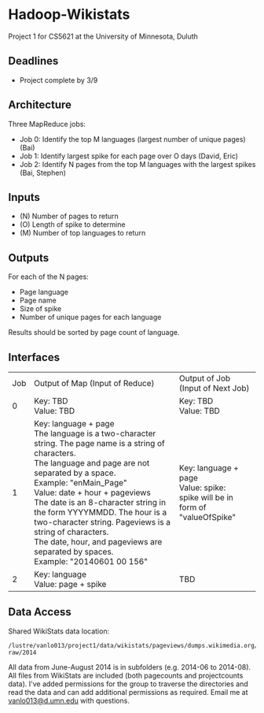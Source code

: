 # Hadoop-Wikistats
Project 1 for CS5621 at the University of Minnesota, Duluth

## Deadlines
* Project complete by 3/9

## Architecture
Three MapReduce jobs:
* Job 0: Identify the top M languages (largest number of unique pages) (Bai)
* Job 1: Identify largest spike for each page over O days (David, Eric)
* Job 2: Identify N pages from the top M languages with the largest spikes (Bai, Stephen)

## Inputs
* (N) Number of pages to return
* (O) Length of spike to determine
* (M) Number of top languages to return

## Outputs
For each of the N pages:
* Page language
* Page name
* Size of spike
* Number of unique pages for each language

Results should be sorted by page count of language.

## Interfaces

<table>
<tr><td>Job</td><td>Output of Map (Input of Reduce)</td><td>Output of Job (Input of Next Job)</td></tr>
<tr><td>0</td><td>Key: TBD<br/>Value: TBD</td><td>Key: TBD<br/>Value: TBD</td></tr>
<tr>
    <td>1</td>
    <td>Key: language + page
        <br/>The language is a two-character string. The page name is a string of characters.
        <br/>The language and page are not separated by a space.
        <br/>Example: "enMain_Page"
        <br/>Value: date + hour + pageviews
        <br/>The date is an 8-character string in the form YYYYMMDD. The hour is a two-character string. Pageviews is a string of characters.
        <br/>The date, hour, and pageviews are separated by spaces.
        <br/>Example: "20140601 00 156"</td>
    <td>Key: language + page<br/>Value: spike:
        <br/>spike will be in form of "valueOfSpike" </td>
    </tr>
<tr><td>2</td><td>Key: language<br/>Value: page + spike</td><td>TBD</td></tr>
</table>

## Data Access
Shared WikiStats data location:

    /lustre/vanlo013/project1/data/wikistats/pageviews/dumps.wikimedia.org/other/pagecounts-raw/2014

All data from June-August 2014 is in subfolders (e.g. 2014-06 to 2014-08). All files from WikiStats are included (both pagecounts and projectcounts data). I've added permissions for the group to traverse the directories and read the data and can add additional permissions as required. Email me at <vanlo013@d.umn.edu> with questions.
